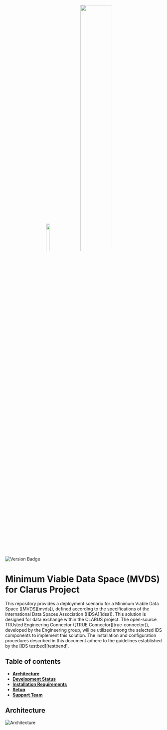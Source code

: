 <p align="center">
<img src="docs/images/clarus-logo.png" width="15%"/> <img src="docs/images/idsa-logo.png" width="45%"/> 
</p>

![Version Badge](https://img.shields.io/badge/Release-In%20Progress-green)

<!--the list of used link is at the bottom of the file-->

# Minimum Viable Data Space (MVDS) for Clarus Project
This repository provides a deployment scenario for a Minimum Viable Data Space ([MVDS][mvds]), defined according to the specifications of the International Data Spaces Association ([IDSA][idsa]). This solution is designed for data exchange within the CLARUS project.
The open-source TRUsted Engineering Connector ([TRUE Connector][true-connector]), developed by the Engineering group, will be utilized among the selected IDS components to implement this solution.
The installation and configuration procedures described in this document adhere to the guidelines established by the [IDS testbed][testbend].

## Table of contents
* [**Architecture**](#architecture)
* [**Development Status**](#development-status)
* [**Installation Requirements**](#installation-requirements)
* [**Setup**](#setup)
* [**Support Team**](#support-team)
<!--* [**License**](#license)-->
<!--* [**Endpoints**](#endpoints)-->

## Architecture

![Architecture](docs/images/clarus-architecture.jpg)
